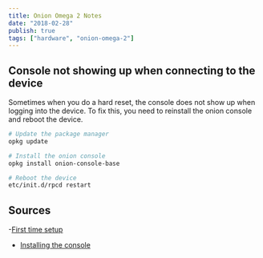 ```yaml
---
title: Onion Omega 2 Notes
date: "2018-02-28"
publish: true
tags: ["hardware", "onion-omega-2"]
---
```


## Console not showing up when connecting to the device

Sometimes when you do a hard reset, the console does not show up when logging into the device. To fix this, you need to reinstall the onion console and reboot the device.

```bash
# Update the package manager
opkg update

# Install the onion console
opkg install onion-console-base

# Reboot the device
etc/init.d/rpcd restart
```

## Sources

-[First time setup](https://docs.onion.io/omega2-docs/first-time-setup.html)
- [Installing the console](https://community.onion.io/topic/1416/resolved-restoring-after-a-factory-reset)